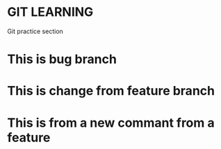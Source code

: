 # GIT LEARNING

Git practice section

# This is  bug branch
# This is change from feature branch
# This is from a new commant from a feature

